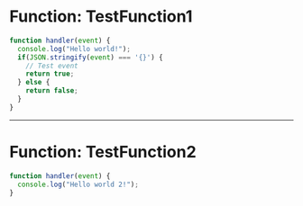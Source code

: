 # Function: TestFunction1

```javascript
function handler(event) {
  console.log("Hello world!");
  if(JSON.stringify(event) === '{}') {
    // Test event
    return true;
  } else {
    return false;
  }
}
```

------
# Function: TestFunction2

```JavaScript
function handler(event) {
  console.log("Hello world 2!");
}
```